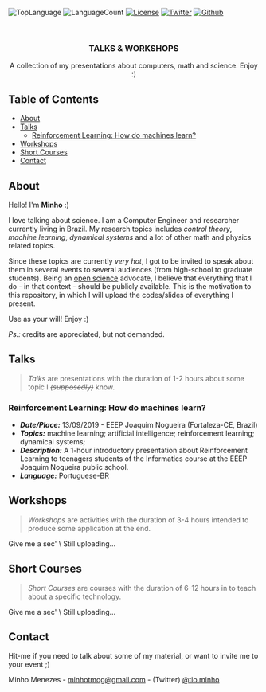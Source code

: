 <!-- PROJECT SHIELDS -->
<!--
*** I'm using markdown "reference style" links for readability.
*** Reference links are enclosed in brackets [ ] instead of parentheses ( ).
*** See the bottom of this document for the declaration of the reference variables
*** for contributors-url, forks-url, etc. This is an optional, concise syntax you may use.
*** https://www.markdownguide.org/basic-syntax/#reference-style-links
-->
![TopLanguage][toplanguage-shield]
![LanguageCount][languagecount-shield]
[![License][license-shield]][license-url]
[![Twitter][twitter-shield]][twitter-url]
[![Github][githubsocial-shield]][githubsocial-url]

<!-- PROJECT LOGO -->
<br />
<p align="center">
  <h3 align="center">TALKS & WORKSHOPS</h3>

  <p align="center">
    A collection of my presentations about computers, math and science. Enjoy :)
  </p>
</p>


<!-- TABLE OF CONTENTS -->
## Table of Contents

* [About](#about)
* [Talks](#talks)
  * [Reinforcement Learning: How do machines learn?](#reinforcement-learning-how-do-machines-learn)
* [Workshops](#workshops)
* [Short Courses](#short-courses)
* [Contact](#contact)


<!-- ABOUT -->
## About
Hello! I'm **Minho** :)

I love talking about science. I am a Computer Engineer and researcher currently living in Brazil. My research topics includes _control theory_, _machine learning_, _dynamical systems_ and a lot of other math and physics related topics.

Since these topics are currently _very hot_, I got to be invited to speak about them in several events to several audiences (from high-school to graduate students). Being an [open science](https://en.wikipedia.org/wiki/Open_science) advocate, I believe that everything that I do - in that context - should be publicly available. This is the motivation to this repository, in which I will upload the codes/slides of everything I present.

Use as your will! Enjoy :)

_Ps.:_ credits are appreciated, but not demanded.


<!-- TALKS -->
## Talks

> _Talks_ are presentations with the duration of 1-2 hours about some topic I _~~(supposedly)~~_ know.

### Reinforcement Learning: How do machines learn?

* ___Date/Place:___  13/09/2019 - EEEP Joaquim Nogueira (Fortaleza-CE, Brazil)
* ___Topics:___ machine learning; artificial intelligence; reinforcement learning; dynamical systems; 
* ___Description:___ A 1-hour introductory presentation about Reinforcement Learning to teenagers students of the Informatics course at the EEEP Joaquim Nogueira public school.
* ___Language:___ Portuguese-BR


<!-- WORKSHOPS -->
## Workshops

> _Workshops_ are activities with the duration of 3-4 hours intended to produce some application at the end.

Give me a sec' \ Still uploading... 

<!-- SHORT COURSES -->
## Short Courses

> _Short Courses_ are courses with the duration of 6-12 hours in to teach about a specific technology.

Give me a sec' \ Still uploading... 


<!-- CONTACT -->
## Contact

Hit-me if you need to talk about some of my material, or want to invite me to your event ;)

Minho Menezes - minhotmog@gmail.com - (Twitter) [@tio.minho](https://twitter.com/tio_minho)


<!-- MARKDOWN LINKS & IMAGES -->
<!-- https://www.markdownguide.org/basic-syntax/#reference-style-links -->
[toplanguage-shield]: https://img.shields.io/github/languages/top/tiominho/TalksWorkshops?style=flat-square
[languagecount-shield]: https://img.shields.io/github/languages/count/tiominho/TalksWorkshops?style=flat-square
[twitter-shield]: https://img.shields.io/twitter/follow/tio_minho?label=Follow%20me%21&style=social
[twitter-url]: https://twitter.com/tio_minho
[githubsocial-shield]: https://img.shields.io/github/stars/tiominho/TalksWorkshops?style=social
[githubsocial-url]: https://github.com/TioMinho/TalksWorkshops/stargazers
[license-shield]: https://img.shields.io/github/license/tiominho/TalksWorkshops?style=flat-square
[license-url]: https://github.com/TioMinho/TalksWorkshops/blob/master/license.md
